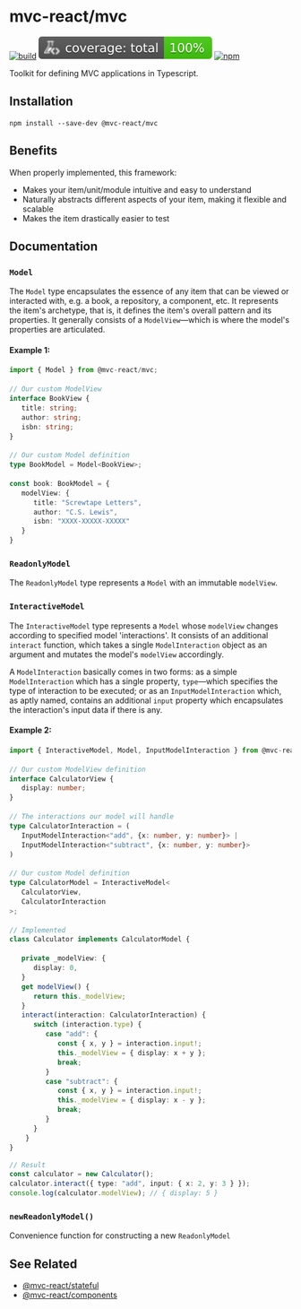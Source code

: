 # mvc-react/mvc

[![build](https://github.com/Grod56/mvc-react/actions/workflows/mvc-build.yml/badge.svg)](https://github.com/Grod56/mvc-react/actions/workflows/mvc-build.yml) [![coverage](https://raw.githubusercontent.com/Grod56/mvc-react/main/badges/packages/mvc/coverage-total.svg)](https://github.com/Grod56/mvc-react/actions/workflows/mvc-coverage.yml) [![npm](https://img.shields.io/npm/v/%40mvc-react%2Fmvc)](https://www.npmjs.com/package/@mvc-react/mvc)

Toolkit for defining MVC applications in Typescript.

## Installation

```console
npm install --save-dev @mvc-react/mvc
```

## Benefits

When properly implemented, this framework:

-   Makes your item/unit/module intuitive and easy to understand
-   Naturally abstracts different aspects of your item, making it flexible and scalable
-   Makes the item drastically easier to test

## Documentation

### `Model`

The `Model` type encapsulates the essence of any item that can be viewed or interacted with, e.g. a book, a repository, a component, etc. It represents the item's archetype, that is, it defines the item's overall pattern and its properties. It generally consists of a `ModelView`—which is where the model's properties are articulated.

#### Example 1:

```ts
import { Model } from @mvc-react/mvc;

// Our custom ModelView
interface BookView {
   title: string;
   author: string;
   isbn: string;
}

// Our custom Model definition
type BookModel = Model<BookView>;

const book: BookModel = {
   modelView: {
      title: "Screwtape Letters",
      author: "C.S. Lewis",
      isbn: "XXXX-XXXXX-XXXXX"
   }
}
```

### `ReadonlyModel`

The `ReadonlyModel` type represents a `Model` with an immutable `modelView`.

### `InteractiveModel`

The `InteractiveModel` type represents a `Model` whose `modelView` changes according to specified model 'interactions'. It consists of an additional `interact` function, which takes a single `ModelInteraction` object as an argument and mutates the model's `modelView` accordingly.

A `ModelInteraction` basically comes in two forms: as a simple `ModelInteraction` which has a single property, `type`—which specifies the type of interaction to be executed; or as an `InputModelInteraction` which, as aptly named, contains an additional `input` property which encapsulates the interaction's input data if there is any.

#### Example 2:

```ts
import { InteractiveModel, Model, InputModelInteraction } from @mvc-react/mvc;

// Our custom ModelView definition
interface CalculatorView {
   display: number;
}

// The interactions our model will handle
type CalculatorInteraction = (
   InputModelInteraction<"add", {x: number, y: number}> |
   InputModelInteraction<"subtract", {x: number, y: number}>
)

// Our custom Model definition
type CalculatorModel = InteractiveModel<
   CalculatorView,
   CalculatorInteraction
>;

// Implemented
class Calculator implements CalculatorModel {

   private _modelView: {
      display: 0,
   }
   get modelView() {
      return this._modelView;
   }
   interact(interaction: CalculatorInteraction) {
      switch (interaction.type) {
         case "add": {
            const { x, y } = interaction.input!;
            this._modelView = { display: x + y };
            break;
         }
         case "subtract": {
            const { x, y } = interaction.input!;
            this._modelView = { display: x - y };
            break;
         }
      }
	}
}
```

```ts
// Result
const calculator = new Calculator();
calculator.interact({ type: "add", input: { x: 2, y: 3 } });
console.log(calculator.modelView); // { display: 5 }
```

### `newReadonlyModel()`

Convenience function for constructing a new `ReadonlyModel`

## See Related

-   [@mvc-react/stateful](https://github.com/Grod56/mvc-react/tree/main/packages/stateful#readme)
-   [@mvc-react/components](https://github.com/Grod56/mvc-react/tree/main/packages/components#readme)

